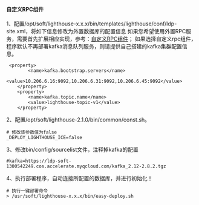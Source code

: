 #### 自定义RPC组件

1、配置/opt/soft/lighthouse-x.x.x/bin/templates/lighthouse/conf/ldp-site.xml，将如下信息修改为外置数据库的配置信息
如果您希望使用外置RPC服务，需要首先扩展相应实现，参考：[自定义RPC组件](/zh/自定义扩展/自定义RPC组件.md)；
如果选择自定义rpc组件，程序默认不再部署kafka消息队列服务，则请提供自己搭建的kafka集群配置信息。
```
 <property>
        <name>kafka.bootstrap.servers</name>
        <value>10.206.6.16:9092,10.206.6.31:9092,10.206.6.45:9092</value>
    </property>
    <property>
        <name>kafka.topic.name</name>
        <value>lighthouse-topic-v1</value>
    </property>
```

2、配置/opt/soft/lighthouse-2.1.0/bin/common/const.sh。
```
# 修改该参数值为false
_DEPLOY_LIGHTHOUSE_ICE=false
```

3、修改bin/config/sourcelist文件，注释掉kafka的配置
```
#kafka=https://ldp-soft-1300542249.cos.accelerate.myqcloud.com/kafka_2.12-2.8.2.tgz
```

4、执行部署程序，自动连接所配置的数据库，并进行初始化！

```
# 执行一键部署命令
> /usr/soft/lighthouse-x.x.x/bin/easy-deploy.sh
```